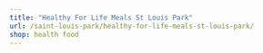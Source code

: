 ```yaml
---
title: "Healthy For Life Meals St Louis Park"
url: /saint-louis-park/healthy-for-life-meals-st-louis-park/
shop: health food
---
```

